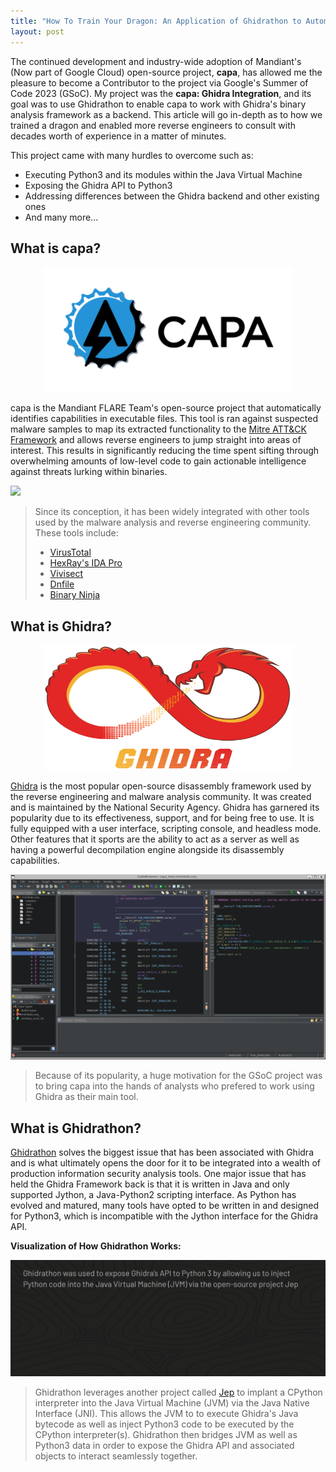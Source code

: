 ```yaml
---
title: "How To Train Your Dragon: An Application of Ghidrathon to Automate Cyber Threat Intelligence Gathering"
layout: post
---
```


The continued development and industry-wide adoption of Mandiant's (Now part of Google Cloud) open-source project, **capa**, has allowed me the pleasure to become a Contributor to the project via Google's Summer of Code 2023 (GSoC). My project was the **capa: Ghidra Integration**, and its goal was to use Ghidrathon to enable capa to work with Ghidra's binary analysis framework as a backend. This article will go in-depth as to how we trained a dragon and enabled more reverse engineers to consult with decades worth of experience in a matter of minutes.

This project came with many hurdles to overcome such as:
* Executing Python3 and its modules within the Java Virtual Machine
* Exposing the Ghidra API to Python3
* Addressing differences between the Ghidra backend and other existing ones
* And many more...


## What is capa?
<div align="center">
    <img src="/assets/capa_logo.png" height=200 width=400>
</div>

capa is the Mandiant FLARE Team's open-source project that automatically identifies capabilities in executable files. This tool is ran against suspected malware samples to map its extracted functionality to the [Mitre ATT&CK Framework] and allows reverse engineers to jump straight into areas of interest. This results in significantly reducing the time spent sifting through overwhelming amounts of low-level code to gain actionable intelligence against threats lurking within binaries. 

<img src="/assets/capa_run.gif">

>Since its conception, it has been widely integrated with other tools used by the malware analysis and reverse engineering community. These tools include: 
>* [VirusTotal] 
>* [HexRay's IDA Pro] 
>* [Vivisect] 
>* [Dnfile] 
>* [Binary Ninja] 

[Mitre ATT&CK Framework]: https://attack.mitre.org/
[VirusTotal]: https://blog.virustotal.com/2023/01/mandiants-capa-goresym-to-reinforce-vts.html
[HexRay's IDA Pro]: https://hex-rays.com/IDA-pro/
[Vivisect]: https://vivisect.readthedocs.io/en/latest/vivisect/intro.html
[Dnfile]: https://github.com/malwarefrank/dnfile
[Binary Ninja]: https://binary.ninja/

## What is Ghidra?
<div align="center">
    <img src="/assets/ghidra_logo.png" height=200 width=400>
</div>

[Ghidra] is the most popular open-source disassembly framework used by the reverse engineering and malware analysis community. It was created and is maintained by the National Security Agency. Ghidra has garnered its popularity due to its effectiveness, support, and for being free to use. It is fully equipped with a user interface, scripting console, and headless mode. Other features that it sports are the ability to act as a server as well as having a powerful decompilation engine alongside its disassembly capabilities. 

<img src="/assets/ghidra_ui.png">

> Because of its popularity, a huge motivation for the GSoC project was to bring capa into the hands of analysts who prefered to work using Ghidra as their main tool.

[Ghidra]: https://ghidra-sre.org/

## What is Ghidrathon?

[Ghidrathon] solves the biggest issue that has been associated with Ghidra and is what ultimately opens the door for it to be integrated into a wealth of production information security analysis tools. One major issue that has held the Ghidra Framework back is that it is written in Java and only supported Jython, a Java-Python2 scripting interface. As Python has evolved and matured, many tools have opted to be written in and designed for Python3, which is incompatible with the Jython interface for the Ghidra API.  

**Visualization of How Ghidrathon Works:**

<img src="/assets/ghidrathon_vis.gif">

> Ghidrathon leverages another project called [Jep] to implant a CPython interpreter into the Java Virtual Machine (JVM) via the Java Native Interface (JNI). This allows the JVM to to execute Ghidra's Java bytecode as well as inject Python3 code to be executed by the CPython interpreter(s). Ghidrathon then bridges JVM as well as Python3 data in order to expose the Ghidra API and associated objects to interact seamlessly together. 

[Ghidrathon]: https://www.mandiant.com/resources/blog/ghidrathon-snaking-ghidra-python-3-scripting
[Jep]: https://github.com/ninia/jep

